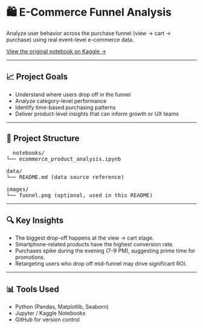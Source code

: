 # 🛍️ E-Commerce Funnel Analysis

Analyze user behavior across the purchase funnel (view → cart → purchase) using real event-level e-commerce data.

[View the original notebook on Kaggle →](https://www.kaggle.com/code/philbertchan/e-commerce-product-funnel-analysis)

---

## 📈 Project Goals

- Understand where users drop off in the funnel
- Analyze category-level performance
- Identify time-based purchasing patterns
- Deliver product-level insights that can inform growth or UX teams

---

## 📁 Project Structure
<pre>
  notebooks/
└── ecommerce_product_analysis.ipynb

data/
└── README.md (data source reference)

images/
└── funnel.png (optional, used in this README)
</pre>

---

## 🔍 Key Insights
- The biggest drop-off happens at the view → cart stage.
- Smartphone-related products have the highest conversion rate.
- Purchases spike during the evening (7–9 PM), suggesting prime time for promotions.
- Retargeting users who drop off mid-funnel may drive significant ROI.

---

## 📊 Tools Used
- Python (Pandas, Matplotlib, Seaborn)
- Jupyter / Kaggle Notebooks
- GitHub for version control
